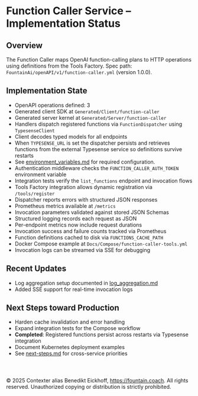 # Function Caller Service – Implementation Status

## Overview
The Function Caller maps OpenAI function-calling plans to HTTP operations using definitions from the Tools Factory.
Spec path: `FountainAi/openAPI/v1/function-caller.yml` (version 1.0.0).

## Implementation State
- OpenAPI operations defined: 3
- Generated client SDK at `Generated/Client/function-caller`
- Generated server kernel at `Generated/Server/function-caller`
- Handlers dispatch registered functions via ``FunctionDispatcher`` using ``TypesenseClient``
- Client decodes typed models for all endpoints
- When `TYPESENSE_URL` is set the dispatcher persists and retrieves functions from the external Typesense service so definitions survive restarts
- See [environment_variables.md](../../../../../docs/environment_variables.md) for required configuration.
- Authentication middleware checks the `FUNCTION_CALLER_AUTH_TOKEN` environment variable
- Integration tests verify the `list_functions` endpoint and invocation flows
- Tools Factory integration allows dynamic registration via `/tools/register`
- Dispatcher reports errors with structured JSON responses
- Prometheus metrics available at `/metrics`
- Invocation parameters validated against stored JSON Schemas
- Structured logging records each request as JSON
- Per-endpoint metrics now include request durations
- Invocation success and failure counts tracked via Prometheus
- Function definitions cached to disk via `FUNCTIONS_CACHE_PATH`
- Docker Compose example at `Docs/Compose/function-caller-tools.yml`
- Invocation logs can be streamed via SSE for debugging

## Recent Updates
- Log aggregation setup documented in [log_aggregation.md](../../../../../docs/log_aggregation.md)
- Added SSE support for real-time invocation logs

## Next Steps toward Production
- Harden cache invalidation and error handling
- Expand integration tests for the Compose workflow
- **Completed**: Registered functions persist across restarts via Typesense integration
- Document Kubernetes deployment examples
- See [next-steps.md](next-steps.md) for cross-service priorities

```



```
© 2025 Contexter alias Benedikt Eickhoff, https://fountain.coach. All rights reserved.
Unauthorized copying or distribution is strictly prohibited.
```
